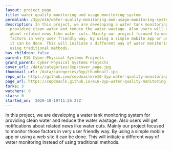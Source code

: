 ```yaml
---
layout: project_page
title: water quality monitoring and usage monitoring system
permalink: /3yp/e16/water-quality-monitoring-and-usage-monitoring-system/
description: In this project, we are developing a water tank monitoring system for
  providing clean water and reduce the water wastage. Also users will get notifications
  about related news like water cuts. Mainly our project focused to monitor those
  factors in very user friendly way. By using a simple mobile app or using a web site
  it can be done. This will initiate a different way of water monitoring instead of
  using traditional methods.
has_children: false
parent: E16 Cyber-Physical Systems Projects
grand_parent: Cyber-Physical Systems Projects
cover_url: /data/categories/3yp/cover_page.jpg
thumbnail_url: /data/categories/3yp/thumbnail.jpg
repo_url: https://github.com/cepdnaclk/e16-3yp-water-quality-monitoring-and-usage-monitoring-system
page_url: https://cepdnaclk.github.io/e16-3yp-water-quality-monitoring-and-usage-monitoring-system
forks: 3
watchers: 0
stars: 0
started_on: '2020-10-19T11:26:27Z'
---
```


In this project, we are developing a water tank monitoring system for providing clean water and reduce the water wastage. Also users will get notifications about related news like water cuts. Mainly our project focused to monitor those factors in very user friendly way. By using a simple mobile app or using a web site it can be done. This will initiate a different way of water monitoring instead of using traditional methods.